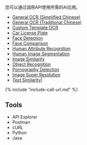 您可以通过调用API使用所需的AI应用。

- [General OCR (Simplified Chinese)](deploy-general-ocr.md)
- [General OCR (Traditional Chinese)](deploy-general-ocr-traditional.md)
- [Custom Template OCR](deploy-custom-ocr.md)
- [Car License Plate](deploy-car-license-plate.md)
- [Face Detection](deploy-face-detection.md)
- [Face Comparison](deploy-face-comparison.md)
- [Human Attribute Recognition](deploy-human-attribute-recognition.md)
- [Human Image Segmentation](deploy-human-image-segmentation.md)
- [Image Similarity](deploy-image-similarity.md)
- [Object Recognition](deploy-object-recognition.md)
- [Pornography Detection](deploy-pornography-detection.md)
- [Image Super Resolution](deploy-image-super-resolution.md)
- [Text Similarity](deploy-text-similarity.md)|

{%
  include "include-call-url.md"
%}

## Tools
- API Explorer
- Postman
- cURL
- Python
- Java
